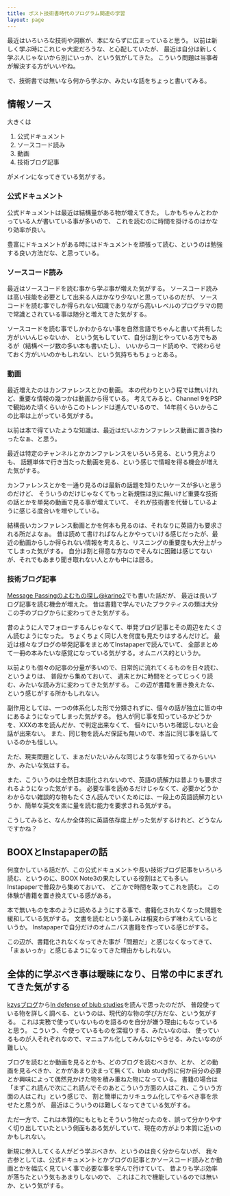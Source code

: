 ```yaml
---
title: ポスト技術書時代のプログラム関連の学習
layout: page
---
```

最近はいろいろな技術や洞察が、本にならずに広まっていると思う。
以前は新しく学ぶ時にこれじゃ大変だろうな、と心配していたが、
最近は自分は新しく学ぶ人じゃないから別にいっか、という気がしてきた。
こういう問題は当事者が解決する方がいいやね。

で、技術書では無いなら何から学ぶか、みたいな話をちょっと書いてみる。

## 情報ソース

大きくは

1. 公式ドキュメント
2. ソースコード読み
3. 動画
4. 技術ブログ記事

がメインになってきている気がする。

### 公式ドキュメント

公式ドキュメントは最近は結構量がある物が増えてきた。
しかもちゃんとわかっている人が書いている事が多いので、
これを読むのに時間を掛けるのはかなり効率が良い。

豊富にドキュメントがある時にはドキュメントを頑張って読む、というのは勉強する良い方法だな、と思っている。

### ソースコード読み

最近はソースコードを読む事から学ぶ事が増えた気がする。
ソースコード読みは高い技能を必要として出来る人はかなり少ないと思っているのだが、
ソースコードを読む事でしか得られない知識でありながら高いレベルのプログラマの間で常識とされている事は随分と増えてきた気がする。

ソースコードを読む事でしかわからない事を自然言語でちゃんと書いて共有した方がいいんじゃないか、
という気もしていて、自分は割とやっている方でもあるが（結構ページ数の多い本も書いたし）、
いいからコード読めや、で終わらせておく方がいいのかもしれない、という気持ちもちょっとある。

### 動画

最近増えたのはカンファレンスとかの動画。
本の代わりという程では無いけれど、重要な情報の幾つかは動画から得ている。
考えてみると、Channel 9をPSPで観始めた頃くらいからこのトレンドは進んでいるので、
14年前くらいからこの比率は上がっている気がする。

以前は本で得ていたような知識は、最近はだいぶカンファレンス動画に置き換わったなぁ、と思う。

最近は特定のチャンネルとかカンファレンスをいろいろ見る、という見方よりも、
話題単体で行き当たった動画を見る、という感じで情報を得る機会が増えた気がする。

カンファレンスとかを一通り見るのは最新の話題を知りたいケースが多いと思うのだけど、
そういうのだけじゃなくてもっと新規性は別に無いけど重要な技術の話とかを単発の動画で見る事が増えていて、
それが技術書を代替しているように感じる度合いを増やしている。

結構長いカンファレンス動画とかを何本も見るのは、それなりに英語力も要求される所だよなぁ。
昔は読めて書ければなんとかやっていける感じだったが、最近の動画からしか得られない情報を考えると、リスニングの重要度も大分上がってしまった気がする。
自分は割と得意な方なのでそんなに困難は感じてないが、それでもあまり聞き取れない人とかも中には居る。

### 技術ブログ記事

[Message Passingのよむもの探し@karino2](https://messagepassing.github.io/009-feed/04-karino2/)でも書いた話だが、
最近は長いブログ記事を読む機会が増えた。
昔は書籍で学んでいたプラクティスの類は大分この手のブログからに変わってきた気がする。

昔のように人でフォローするんじゃなくて、単発ブログ記事とその周辺をたくさん読むようになった。
ちょくちょく同じ人を何度も見たりはするんだけど。
最近は様々なブログの単発記事をまとめてInstapaperで読んでいて、
全部まとめて一冊の本みたいな感覚になっている気がする。オムニバス的というか。

以前よりも個々の記事の分量が多いので、日常的に流れてくるものを日々読む、というよりは、
普段から集めておいて、
週末とかに時間をとってじっくり読む、みたいな読み方に変わってきた気がする。
この辺が書籍を置き換えたな、という感じがする所かもしれない。

副作用としては、一つの体系化した形で分類されずに、個々の話が独立に皆の中にあるようになってしまった気がする。
他人が同じ事を知っているかどうかを、XXXの本を読んだか、で判定出来なくて、
個々にいちいち確認しないと会話が出来ない。
また、同じ物を読んだ保証も無いので、本当に同じ事を話しているのかも怪しい。

ただ、現実問題として、まぁだいたいみんな同じような事を知ってるからいいか、みたいな気はする。

また、こういうのは全然日本語化されないので、英語の読解力は昔よりも要求されるようになった気がする。
必要な事を読めるだけじゃなくて、必要かどうかわからない雑談的な物もたくさん読んでいくためには、一段上の英語読解力というか、簡単な英文を楽に量を読む能力を要求される気がする。

こうしてみると、なんか全体的に英語依存度上がった気がするけれど、どうなんですかね？

## BOOXとInstapaperの話

何度かしている話だが、この公式ドキュメントや長い技術ブログ記事をいろいろ読む、というのに、BOOX Note3の果たしている役割はとても多い。
Instapaperで普段から集めておいて、
どこかで時間を取ってこれを読む。
この体験が書籍を置き換えている感がある。

本で無いものを本のように読めるようにする事で、書籍化されなくなった問題を緩和している気がする。
文書を読むという楽しみは相変わらず味わえているというか。
Instapaperで自分だけのオムニバス書籍を作っている感じがする。

この辺が、書籍化されなくなってきた事が「問題だ」と感じなくなってきて、「まぁいっか」と感じるようになってきた理由かもしれない。

## 全体的に学ぶべき事は曖昧になり、日常の中にまぎれてきた気がする

[kzysブログ](https://blog.8-p.info/en/2021/02/28/firecracker-containerd-pr-483/)から[In defense of blub studies](https://www.benkuhn.net/blub/)を読んで思ったのだが、
普段使っている物を詳しく調べる、というのは、現代的な物の学び方だな、という気がする。
これは実務で使っていないものを語るのを自分が嫌う理由にもなっていると思う。
こういう、今使っているものを深堀りする、みたいなのは、
使っているものが人それぞれなので、マニュアル化してみんなにやらせる、みたいなのが難しい。

ブログを読むとか動画を見るとかも、どのブログを読むべきか、とか、
どの動画を見るべきか、とかがあまり決まって無くて、blub study的に何か自分の必要とか興味によって偶然見かけた物を積み重ねた物になっている。
書籍の場合は「まずこれ読んで次にこれ読んでそのあとこういう方面の人はこれ、こういう方面の人はこれ」という感じで、
割と簡単にカリキュラム化してやるべき事を示せたと思うが、
最近はこういうのは難しくなってきている気がする。

ただ一方で、これは本質的にもともとそういう物だったのを、誤って分かりやすく切り出していたという側面もある気がしていて、現在の方がより本質に近いのかもしれない。

新規に参入してくる人がどう学ぶべきか、というのは良く分からないが、
我々古参としては、公式ドキュメントとかブログの記事とかソースコード読みとか動画とかを幅広く見ていく事で必要な事を学んで行けていて、
昔よりも学ぶ効率が落ちたという気もあまりしないので、
これはこれで機能しているのでは無いか、という気がする。